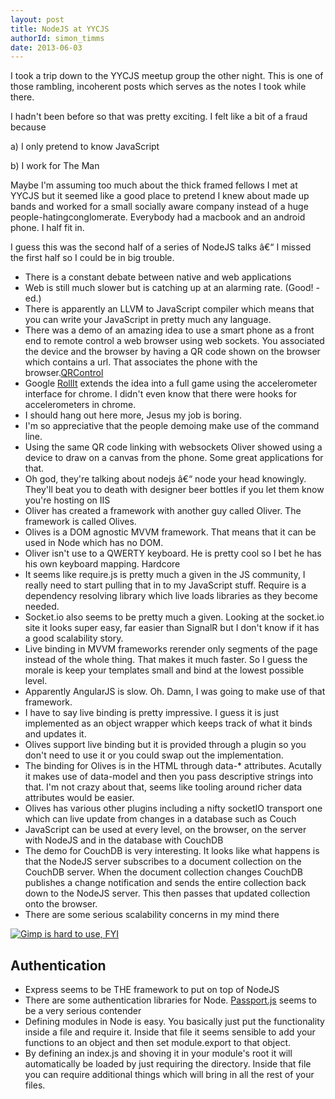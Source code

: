 ```yaml
---
layout: post
title: NodeJS at YYCJS
authorId: simon_timms
date: 2013-06-03
---
```


I took a trip down to the YYCJS meetup group the other night. This is one of those rambling, incoherent posts which serves as the notes I took while there.

I hadn't been before so that was pretty exciting. I felt like a bit of a fraud because

a) I only pretend to know JavaScript

b) I work for The Man

Maybe I'm assuming too much about the thick framed fellows I met at YYCJS but it seemed like a good place to pretend I knew about made up bands and worked for a small socially aware company instead of a huge people-hatingconglomerate. Everybody had a macbook and an android phone. I half fit in.

I guess this was the second half of a series of NodeJS talks â€“ I missed the first half so I could be in big trouble.

- There is a constant debate between native and web applications
- Web is still much slower but is catching up at an alarming rate. (Good! -ed.)
- There is apparently an LLVM to JavaScript compiler which means that you can write your JavaScript in pretty much any language.
- There was a demo of an amazing idea to use a smart phone as a front end to remote control a web browser using web sockets. You associated the device and the browser by having a QR code shown on the browser which contains a url. That associates the phone with the browser.[QRControl](https://github.com/bredele/qrcontrol)
- Google [RollIt](http://chrome.com/campaigns/rollit) extends the idea into a full game using the accelerometer interface for chrome. I didn't even know that there were hooks for accelerometers in chrome.
- I should hang out here more, Jesus my job is boring.
- I'm so appreciative that the people demoing make use of the command line.
- Using the same QR code linking with websockets Oliver showed using a device to draw on a canvas from the phone. Some great applications for that.
- Oh god, they're talking about nodejs â€“ node your head knowingly. They'll beat you to death with designer beer bottles if you let them know you're hosting on IIS
- Oliver has created a framework with another guy called Oliver. The framework is called Olives.
- Olives is a DOM agnostic MVVM framework. That means that it can be used in Node which has no DOM.
- Oliver isn't use to a QWERTY keyboard. He is pretty cool so I bet he has his own keyboard mapping. Hardcore
- It seems like require.js is pretty much a given in the JS community, I really need to start pulling that in to my JavaScript stuff. Require is a dependency resolving library which live loads libraries as they become needed.
- Socket.io also seems to be pretty much a given. Looking at the socket.io site it looks super easy, far easier than SignalR but I don't know if it has a good scalability story.
- Live binding in MVVM frameworks rerender only segments of the page instead of the whole thing. That makes it much faster. So I guess the morale is keep your templates small and bind at the lowest possible level.
- Apparently AngularJS is slow. Oh. Damn, I was going to make use of that framework.
- I have to say live binding is pretty impressive. I guess it is just implemented as an object wrapper which keeps track of what it binds and updates it.
- Olives support live binding but it is provided through a plugin so you don't need to use it or you could swap out the implementation.
- The binding for Olives is in the HTML through data-* attributes. Acutally it makes use of data-model and then you pass descriptive strings into that. I'm not crazy about that, seems like tooling around richer data attributes would be easier.
- Olives has various other plugins including a nifty socketIO transport one which can live update from changes in a database such as Couch
- JavaScript can be used at every level, on the browser, on the server with NodeJS and in the database with CouchDB
- The demo for CouchDB is very interesting. It looks like what happens is that the NodeJS server subscribes to a document collection on the CouchDB server. When the document collection changes CouchDB publishes a change notification and sends the entire collection back down to the NodeJS server. This then passes that updated collection onto the browser.
- There are some serious scalability concerns in my mind there

[![Gimp is hard to use, FYI](http://stimms.files.wordpress.com/2013/06/nodesubscribe.jpg)](http://stimms.files.wordpress.com/2013/06/nodesubscribe.jpg)


## Authentication

- Express seems to be THE framework to put on top of NodeJS
- There are some authentication libraries for Node. [Passport.js](http://passportjs.org/) seems to be a very serious contender
- Defining modules in Node is easy. You basically just put the functionality inside a file and require it. Inside that file it seems sensible to add your functions to an object and then set module.export to that object.
- By defining an index.js and shoving it in your module's root it will automatically be loaded by just requiring the directory. Inside that file you can require additional things which will bring in all the rest of your files.



